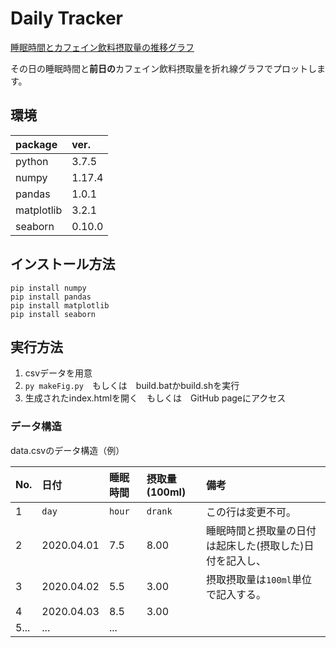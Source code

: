 # Daily Tracker
[睡眠時間とカフェイン飲料摂取量の推移グラフ](https://kahiro-m.github.io/DailyTracker/)

その日の睡眠時間と**前日の**カフェイン飲料摂取量を折れ線グラフでプロットします。

## 環境
|package|ver.|
|:--|:--|
|python |3.7.5 |
|numpy |1.17.4 |
|pandas |1.0.1 |
|matplotlib |3.2.1 |
|seaborn |0.10.0 |

## インストール方法
```
pip install numpy
pip install pandas
pip install matplotlib
pip install seaborn
```

## 実行方法
1. csvデータを用意
2. `py makeFig.py`　もしくは　build.batかbuild.shを実行
3. 生成されたindex.htmlを開く　もしくは　GitHub pageにアクセス

### データ構造
data.csvのデータ構造（例）

|No.|日付|睡眠時間|摂取量(100ml)|備考|
|:--|:--|:--|:--|:--|
|1|`day`|`hour`|`drank`|この行は変更不可。|
|2|2020.04.01 |7.5|8.00|睡眠時間と摂取量の日付は起床した(摂取した)日付を記入し、|
|3|2020.04.02 |5.5|3.00|摂取摂取量は`100ml`単位で記入する。|
|4|2020.04.03 |8.5|3.00||
|5... |...|...||
